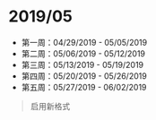 # 2019/05  

- 第一周：04/29/2019 - 05/05/2019  
- 第二周：05/06/2019 - 05/12/2019  
- 第三周：05/13/2019 - 05/19/2019  
- 第四周：05/20/2019 - 05/26/2019  
- 第五周：05/27/2019 - 06/02/2019  

> 启用新格式  